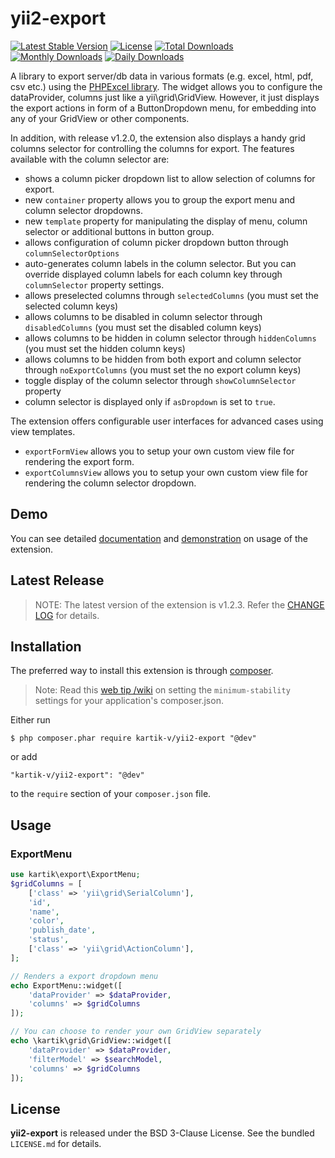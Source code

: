 yii2-export
===========

[![Latest Stable Version](https://poser.pugx.org/kartik-v/yii2-export/v/stable)](https://packagist.org/packages/kartik-v/yii2-export)
[![License](https://poser.pugx.org/kartik-v/yii2-export/license)](https://packagist.org/packages/kartik-v/yii2-export)
[![Total Downloads](https://poser.pugx.org/kartik-v/yii2-export/downloads)](https://packagist.org/packages/kartik-v/yii2-export)
[![Monthly Downloads](https://poser.pugx.org/kartik-v/yii2-export/d/monthly)](https://packagist.org/packages/kartik-v/yii2-export)
[![Daily Downloads](https://poser.pugx.org/kartik-v/yii2-export/d/daily)](https://packagist.org/packages/kartik-v/yii2-export)

A library to export server/db data in various formats (e.g. excel, html, pdf, csv etc.) using the [PHPExcel library](https://phpexcel.codeplex.com/). The widget allows you to configure the dataProvider, columns just like a yii\grid\GridView. However, it just displays the export actions in form of a ButtonDropdown menu, for embedding into any of your GridView or other components.

In addition, with release v1.2.0, the extension also displays a handy grid columns selector for controlling the columns for export. The features available with the column selector are:

- shows a column picker dropdown list to allow selection of columns for export.
- new `container` property allows you to group the export menu and column selector dropdowns.
- new `template` property for manipulating the display of menu, column selector or additional buttons in button group.
- allows configuration of column picker dropdown button through `columnSelectorOptions`
- auto-generates column labels in the column selector. But you can override displayed column labels for each column key through `columnSelector` property settings.
- allows preselected columns through `selectedColumns` (you must set the selected column keys)
- allows columns to be disabled in column selector through `disabledColumns` (you must set the disabled column keys)
- allows columns to be hidden in column selector through `hiddenColumns` (you must set the hidden column keys)
- allows columns to be hidden from both export and column selector through `noExportColumns` (you must set the no export column keys)
- toggle display of the column selector through `showColumnSelector` property
- column selector is displayed only if `asDropdown` is set to `true`.

The extension offers configurable user interfaces for advanced cases using view templates.

- `exportFormView` allows you to setup your own custom view file for rendering the export form.
- `exportColumnsView` allows you to setup your own custom view file for rendering the column selector dropdown.

## Demo
You can see detailed [documentation](http://demos.krajee.com/export) and [demonstration](http://demos.krajee.com/export-demo) on usage of the extension.

## Latest Release
>NOTE: The latest version of the extension is v1.2.3. Refer the [CHANGE LOG](https://github.com/kartik-v/yii2-export/blob/master/CHANGE.md) for details.

## Installation

The preferred way to install this extension is through [composer](http://getcomposer.org/download/).

> Note: Read this [web tip /wiki](http://webtips.krajee.com/setting-composer-minimum-stability-application/) on setting the `minimum-stability` settings for your application's composer.json.

Either run

```
$ php composer.phar require kartik-v/yii2-export "@dev"
```

or add

```
"kartik-v/yii2-export": "@dev"
```

to the `require` section of your `composer.json` file.

## Usage

### ExportMenu

```php
use kartik\export\ExportMenu;
$gridColumns = [
    ['class' => 'yii\grid\SerialColumn'],
    'id',
    'name',
    'color',
    'publish_date',
    'status',
    ['class' => 'yii\grid\ActionColumn'],
];

// Renders a export dropdown menu
echo ExportMenu::widget([
    'dataProvider' => $dataProvider,
    'columns' => $gridColumns
]);

// You can choose to render your own GridView separately
echo \kartik\grid\GridView::widget([
    'dataProvider' => $dataProvider,
    'filterModel' => $searchModel,
    'columns' => $gridColumns
]);
```

## License

**yii2-export** is released under the BSD 3-Clause License. See the bundled `LICENSE.md` for details.